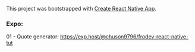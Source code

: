 This project was bootstrapped with [Create React Native App](https://github.com/react-community/create-react-native-app).

### Expo:

01 - Quote generator: https://exp.host/@chuson9796/frodev-react-native-tut

